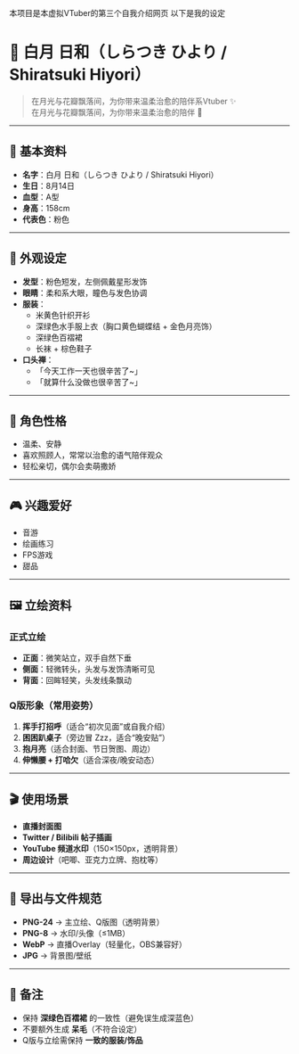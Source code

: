 本项目是本虚拟VTuber的第三个自我介绍网页
以下是我的设定
# 🌸 白月 日和（しらつき ひより / Shiratsuki Hiyori）

> 在月光与花瓣飘落间，为你带来温柔治愈的陪伴系Vtuber ✨  
> 在月光与花瓣飘落间，为你带来温柔治愈的陪伴 🌙  

---

## 📖 基本资料
- **名字**：白月 日和（しらつき ひより / Shiratsuki Hiyori）
- **生日**：8月14日  
- **血型**：A型  
- **身高**：158cm  
- **代表色**：粉色  

---

## 🎨 外观设定
- **发型**：粉色短发，左侧佩戴星形发饰  
- **眼睛**：柔和系大眼，瞳色与发色协调  
- **服装**：
  - 米黄色针织开衫  
  - 深绿色水手服上衣（胸口黄色蝴蝶结 + 金色月亮饰）  
  - 深绿色百褶裙  
  - 长袜 + 棕色鞋子  
- **口头禅**：
  - 「今天工作一天也很辛苦了~」  
  - 「就算什么没做也很辛苦了~」  

---

## 🌟 角色性格
- 温柔、安静  
- 喜欢照顾人，常常以治愈的语气陪伴观众  
- 轻松亲切，偶尔会卖萌撒娇  

---

## 🎮 兴趣爱好
- 音游  
- 绘画练习  
- FPS游戏  
- 甜品  

---

## 🖼️ 立绘资料
### 正式立绘
- **正面**：微笑站立，双手自然下垂  
- **侧面**：轻微转头，头发与发饰清晰可见  
- **背面**：回眸轻笑，头发线条飘动  

### Q版形象（常用姿势）
1. **挥手打招呼**（适合“初次见面”或自我介绍）  
2. **困困趴桌子**（旁边冒 Zzz，适合“晚安贴”）  
3. **抱月亮**（适合封面、节日贺图、周边）  
4. **伸懒腰 + 打哈欠**（适合深夜/晚安动态）  

---

## 🎬 使用场景
- **直播封面图**  
- **Twitter / Bilibili 帖子插画**  
- **YouTube 频道水印**（150×150px，透明背景）  
- **周边设计**（吧唧、亚克力立牌、抱枕等）  

---

## 💾 导出与文件规范
- **PNG-24** → 主立绘、Q版图（透明背景）  
- **PNG-8** → 水印/头像（≤1MB）  
- **WebP** → 直播Overlay（轻量化，OBS兼容好）  
- **JPG** → 背景图/壁纸  

---

## 🌙 备注
- 保持 **深绿色百褶裙** 的一致性（避免误生成深蓝色）  
- 不要额外生成 **呆毛**（不符合设定）  
- Q版与立绘需保持 **一致的服装/饰品**